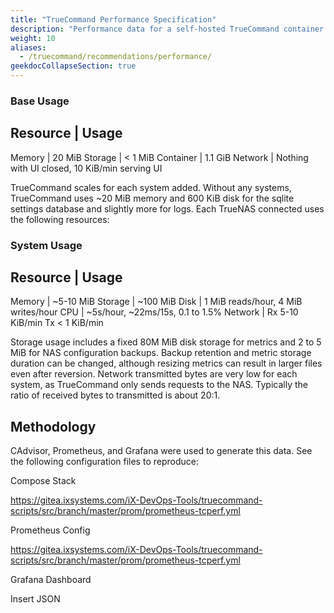 ```yaml
---
title: "TrueCommand Performance Specification"
description: "Performance data for a self-hosted TrueCommand container."
weight: 10
aliases:
  - /truecommand/recommendations/performance/
geekdocCollapseSection: true
---
```


### Base Usage

Resource | Usage
---
Memory | 20 MiB
Storage | < 1 MiB
Container | 1.1 GiB
Network | Nothing with UI closed, 10 KiB/min serving UI

TrueCommand scales for each system added. Without any systems, TrueCommand uses ~20 MiB memory and 600 KiB disk for the sqlite settings database and slightly more for logs. Each TrueNAS connected uses the following resources:

### System Usage

Resource | Usage
---
Memory | ~5-10 MiB
Storage | ~100 MiB
Disk | 1 MiB reads/hour, 4 MiB writes/hour
CPU | ~5s/hour, ~22ms/15s, 0.1 to 1.5%
Network | Rx 5-10 KiB/min
          Tx < 1 KiB/min

Storage usage includes a fixed 80M MiB disk storage for metrics and 2 to 5 MiB for NAS configuration backups. Backup retention and metric storage duration can be changed, although resizing metrics can result in larger files even after reversion. Network transmitted bytes are very low for each system, as TrueCommand only sends requests to the NAS. Typically the ratio of received bytes to transmitted is about 20:1.

## Methodology

CAdvisor, Prometheus, and Grafana were used to generate this data. See the following configuration files to reproduce:

Compose Stack

https://gitea.ixsystems.com/iX-DevOps-Tools/truecommand-scripts/src/branch/master/prom/prometheus-tcperf.yml

Prometheus Config

https://gitea.ixsystems.com/iX-DevOps-Tools/truecommand-scripts/src/branch/master/prom/prometheus-tcperf.yml

Grafana Dashboard

Insert JSON
